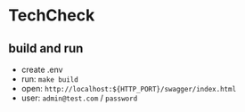 # TechCheck

## build and run
 - create .env 
 - run: `make build`
 - open: `http://localhost:${HTTP_PORT}/swagger/index.html`
 - user: `admin@test.com` / `password`
